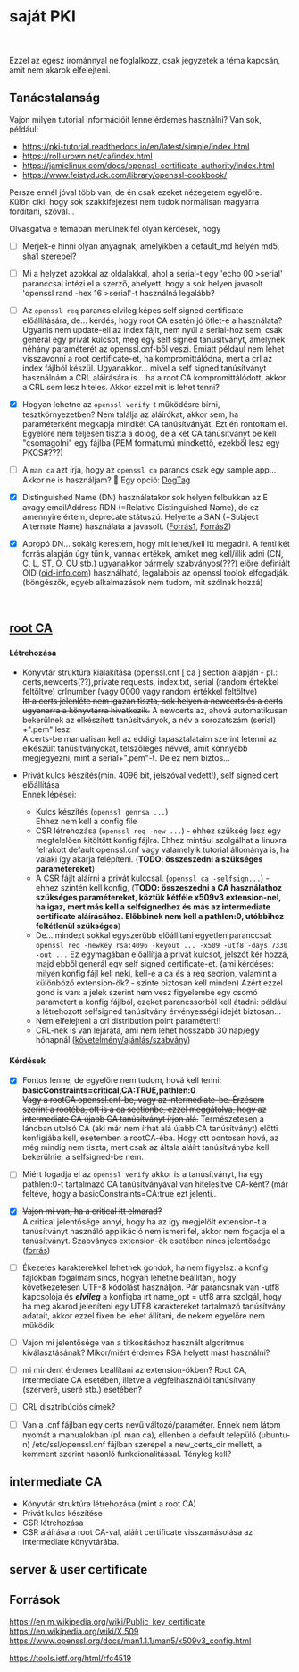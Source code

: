# saját PKI  



<br><br>
Ezzel az egész irománnyal ne foglalkozz, csak jegyzetek a téma kapcsán, amit nem akarok elfelejteni.



## Tanácstalanság


Vajon milyen tutorial információit lenne érdemes használni?
Van sok, például:
- https://pki-tutorial.readthedocs.io/en/latest/simple/index.html
- https://roll.urown.net/ca/index.html
- https://jamielinux.com/docs/openssl-certificate-authority/index.html
- https://www.feistyduck.com/library/openssl-cookbook/

Persze ennél jóval több van, de én csak ezeket nézegetem egyelőre.<br>
Külön ciki, hogy sok szakkifejezést nem tudok normálisan magyarra fordítani, szóval...


Olvasgatva e témában merülnek fel olyan kérdések, hogy
- [ ] Merjek-e hinni olyan anyagnak, amelyikben a default_md helyén md5, sha1 szerepel?
- [ ] Mi a helyzet azokkal az oldalakkal, ahol a serial-t egy 'echo 00 >serial' paranccsal intézi el a szerző,
    ahelyett, hogy a sok helyen javasolt 'openssl rand -hex 16 >serial'-t használná legalább?
- [ ] Az `openssl req` parancs elvileg képes self signed certificate előállítására, de... kérdés, hogy root CA esetén jó ötlet-e a használata? Ugyanis nem update-eli az index fájlt, nem nyúl a serial-hoz sem, csak generál egy privát kulcsot, meg egy self signed tanúsítványt, amelynek néhány paraméterét az openssl.cnf-ből veszi. Emiatt például nem lehet visszavonni a root certificate-et, ha kompromittálódna, mert a crl az index fájlból készül. Ugyanakkor... mivel a self signed tanúsítványt használnám a CRL aláírására is... ha a root CA kompromittálódott, akkor a CRL sem lesz hiteles. Akkor ezzel mit is lehet tenni?
- [x] Hogyan lehetne az `openssl verify`-t működésre bírni, tesztkörnyezetben? Nem találja az aláírókat, akkor sem, ha paraméterként megkapja mindkét CA tanúsítványát.
Ezt én rontottam el. Egyelőre nem teljesen tiszta a dolog, de a két CA tanúsítványt be kell "csomagolni" egy fájlba (PEM formátumú mindkettő, ezekből lesz egy PKCS#???)
- [ ] A `man ca` azt írja, hogy az `openssl ca` parancs csak egy sample app... Akkor ne is használjam? 🤔 
Egy opció: [DogTag](https://dogtagpki.org) 
  <br>
- [x] Distinguished Name (DN) használatakor sok helyen felbukkan az E avagy emailAddress RDN (=Relative Distinguished Name), de ez amennyire értem, deprecate státuszú. Helyette 
a SAN (=Subject Alternate Name) használata a javasolt. ([Forrás1](https://docs.oracle.com/cd/E19957-01/816-5531-10/app_dn.htm), [Forrás2](https://www.cryptosys.net/pki/manpki/pki_distnames.html))
- [x] Apropó DN... sokáig kerestem, hogy mit lehet/kell itt megadni. A fenti két forrás alapján
úgy tűnik, vannak értékek, amiket meg kell/illik adni (CN, C, L, ST, O, OU stb.) ugyanakkor
bármely szabványos(???) előre definiált OID ([oid-info.com](oid-info.com)) használható, legalábbis
az openssl toolok elfogadják. (böngészők, egyéb alkalmazások nem tudom, mit szólnak hozzá)
 
  <br>

## <u>root CA</u>
###
#### Létrehozása

- Könyvtár struktúra kialakítása (openssl.cnf [ ca ] section alapján - pl.: certs,newcerts(??),private,requests, index.txt, serial (random értékkel feltöltve)
crlnumber (vagy 0000 vagy random értékkel feltöltve)<br>
<s>Itt a certs jelenléte nem igazán tiszta, sok helyen a newcerts és a certs ugyanarra 
a könyvtárra hivatkozik.</s> A newcerts az, ahová automatikusan bekerülnek az elkészített tanúsítványok, a név a sorozatszám (serial) +".pem" lesz.<br>
A certs-be manuálisan kell az eddigi tapasztalataim szerint letenni az elkészült
tanúsítványokat, tetszőleges névvel, amit könnyebb megjegyezni, mint a serial+".pem"-t.
De ez nem biztos...<br>


- Privát kulcs készítés(min. 4096 bit, jelszóval védett!), self signed cert előállítása<br>
Ennek lépései:
  - Kulcs készítés (`openssl genrsa ...`)<br>
  Ehhez nem kell a config file
  - CSR létrehozása (`openssl req -new ...`) - ehhez szükség lesz egy megfelelően
  kitöltött konfig fájlra. Ehhez mintául szolgálhat a linuxra felrakott default openssl.cnf
  vagy valamelyik tutorial állománya is, ha valaki így akarja felépíteni. (**TODO: összeszedni
  a szükséges paramétereket**)
  - A CSR fájlt aláírni a privát kulccsal. (`openssl ca -selfsign...`) - ehhez szintén kell konfig,
  (**TODO: összeszedni a CA használathoz szükséges paramétereket, köztük kétféle x509v3 extension-nel, ha igaz, mert más kell a selfsignedhez és más az intermediate certificate aláírásához. Előbbinek nem kell a pathlen:0, utóbbihoz feltétlenül szükséges**)<br>
  - De... mindezt sokkal egyszerűbb előállítani egyetlen paranccsal: <br>
  `openssl req -newkey rsa:4096 -keyout ... -x509 -utf8 -days 7330 -out ...`
  Ez egymagában előállítja a privát kulcsot, jelszót kér hozzá, majd ebből generál 
  egy self signed certificate-et. (ami kérdéses: milyen konfig fájl kell neki, kell-e a ca és a req secrion, valamint a különböző extension-ök? - szinte biztosan kell minden)
  Azért ezzel gond is van: a jelek szerint nem vesz figyelembe egy csomó paramétert
  a konfig fájlból, ezeket parancssorból kell átadni: például a létrehozott selfsigned
  tanúsítvány érvényességi idejét biztosan...
  - Nem elfelejteni a crl distribution point paramétert!!
  - CRL-nek is van lejárata, ami nem lehet hosszabb 30 nap/egy hónapnál ([követelmény/ajánlás/szabvány](https://www.cabforum.org/wp-content/uploads/Baseline_Requirements_V1.pdf))



#### Kérdések
- [x] Fontos lenne, de egyelőre nem tudom, hová kell tenni:<br> **basicConstraints=critical,CA:TRUE,pathlen:0**   <br>
<s>Vagy a rootCA openssl.cnf-be, vagy az intermediate-be. Érzésem szerint a rootéba, ott is a ca sectionbe, ezzel meggátolva, hogy az intermediate CA újabb CA tanúsítványt írjon alá.</s> Természetesen a láncban utolsó CA (aki már nem írhat alá újabb CA tanúsítványt) előtti konfigjába
kell, esetemben a rootCA-éba. Hogy ott pontosan hová, az még mindig nem tiszta,
mert csak az általa aláírt tanúsítványba kell bekerülnie, a selfsigned-be nem.  
- [ ] Miért fogadja el az `openssl verify` akkor is a tanúsítványt, ha egy pathlen:0-t tartalmazó
CA tanúsítványával van hitelesítve CA-ként? (már feltéve, hogy a basicConstraints=CA:true ezt
jelenti..
- [x] <s>Vajon mi van, ha a critical itt elmarad?</s>  
    A critical jelentősége annyi, hogy ha az így megjelölt extension-t a tanúsítványt használó applikáció nem ismeri fel, akkor nem fogadja el a tanúsítványt. Szabványos extension-ök esetében nincs jelentősége ([forrás](https://security.stackexchange.com/questions/30974/which-properties-of-a-x-509-certificate-should-be-critical-and-which-not))  
- [ ] Ékezetes karakterekkel lehetnek gondok, ha nem figyelsz: a konfig fájlokban
fogalmam sincs, hogyan lehetne beállítani, hogy következetesen UTF-8 kódolást
használjon. Pár parancsnak van -utf8 kapcsolója és _**elvileg**_ a konfigba írt name_opt = utf8 arra szolgál, hogy ha meg akarod jeleníteni egy UTF8 karaktereket tartalmazó
 tanúsítvány adatait, akkor ezzel fixen be lehet állítani, de nekem egyelőre nem működik
 
- [ ] Vajon mi jelentősége van a titkosításhoz használt algoritmus kiválasztásának? 
Mikor/miért érdemes RSA helyett mást használni?
- [ ] mi mindent érdemes beállítani az extension-ökben? Root CA, intermediate CA esetében,
illetve a végfelhasználói tanúsítvány (szerveré, useré stb.) esetében?
- [ ] CRL disztribúciós címek? 
- [ ] Van a .cnf fájlban egy certs nevű változó/paraméter. Ennek nem látom nyomát
a manualokban (pl. man ca), ellenben a default települő (ubuntu-n) /etc/ssl/openssl.cnf
fájlban szerepel a new_certs_dir mellett, a komment szerint hasonló funkcionalitással.
Tényleg kell?
## intermediate CA
- Könyvtár struktúra létrehozása (mint a root CA)
- Privát kulcs készítése
- CSR létrehozása
- CSR aláírása a root CA-val, aláírt certificate visszamásolása az intermediate könyvtárába.

## server & user certificate

## Források
https://en.m.wikipedia.org/wiki/Public_key_certificate   
https://en.wikipedia.org/wiki/X.509  
https://www.openssl.org/docs/man1.1.1/man5/x509v3_config.html   
  
https://tools.ietf.org/html/rfc4519  

